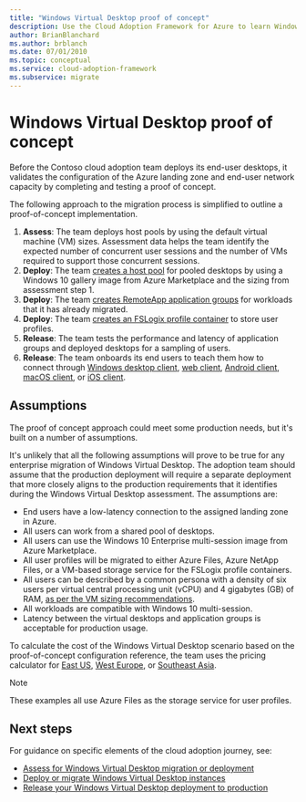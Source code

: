 ```yaml
---
title: "Windows Virtual Desktop proof of concept"
description: Use the Cloud Adoption Framework for Azure to learn Windows Virtual Desktop migration best practices to reduce complexity and standardize the migration process.
author: BrianBlanchard
ms.author: brblanch
ms.date: 07/01/2010
ms.topic: conceptual
ms.service: cloud-adoption-framework
ms.subservice: migrate
---
```


# Windows Virtual Desktop proof of concept

Before the Contoso cloud adoption team deploys its end-user desktops, it validates the configuration of the Azure landing zone and end-user network capacity by completing and testing a proof of concept. 

The following approach to the migration process is simplified to outline a proof-of-concept implementation.

1. **Assess**: The team deploys host pools by using the default virtual machine (VM) sizes. Assessment data helps the team identify the expected number of concurrent user sessions and the number of VMs required to support those concurrent sessions.
2. **Deploy**: The team [creates a host pool](https://docs.microsoft.com/azure/virtual-desktop/create-host-pools-azure-marketplace) for pooled desktops by using a Windows 10 gallery image from Azure Marketplace and the sizing from assessment step 1.
3. **Deploy**: The team [creates RemoteApp application groups](https://docs.microsoft.com/azure/virtual-desktop/manage-app-groups#create-a-remoteapp-group) for workloads that it has already migrated.
4. **Deploy**: The team [creates an FSLogix profile container](https://docs.microsoft.com/azure/virtual-desktop/create-host-pools-user-profile) to store user profiles.
5. **Release**: The team tests the performance and latency of application groups and deployed desktops for a sampling of users.
6. **Release**: The team onboards its end users to teach them how to connect through [Windows desktop client](https://docs.microsoft.com/azure/virtual-desktop/connect-windows-7-and-10), [web client](https://docs.microsoft.com/azure/virtual-desktop/connect-web), [Android client](https://docs.microsoft.com/azure/virtual-desktop/connect-android), [macOS client](https://docs.microsoft.com/azure/virtual-desktop/connect-macos), or [iOS client](https://docs.microsoft.com/azure/virtual-desktop/connect-ios).

## Assumptions

The proof of concept approach could meet some production needs, but it's built on a number of assumptions.

It's unlikely that all the following assumptions will prove to be true for any enterprise migration of Windows Virtual Desktop. The adoption team should assume that the production deployment will require a separate deployment that more closely aligns to the production requirements that it identifies during the Windows Virtual Desktop assessment. The assumptions are:

* End users have a low-latency connection to the assigned landing zone in Azure.
* All users can work from a shared pool of desktops.
* All users can use the Windows&nbsp;10 Enterprise multi-session image from Azure Marketplace.
* All user profiles will be migrated to either Azure Files, Azure NetApp Files, or a VM-based storage service for the FSLogix profile containers.
* All users can be described by a common persona with a density of six users per virtual central processing unit (vCPU) and 4&nbsp;gigabytes (GB) of RAM, [as per the VM sizing recommendations](https://docs.microsoft.com/windows-server/remote/remote-desktop-services/virtual-machine-recs#multi-session-recommendations).
* All workloads are compatible with Windows&nbsp;10 multi-session.
* Latency between the virtual desktops and application groups is acceptable for production usage.

To calculate the cost of the Windows Virtual Desktop scenario based on the proof-of-concept configuration reference, the team uses the pricing calculator for [East US](https://azure.com/e/448606254c9a44f88798892bb8e0ef3c), [West Europe](https://azure.com/e/61a376d5f5a641e8ac31d1884ade9e55), or [Southeast Asia](https://azure.com/e/7cf555068922461587d0aa99a476f926). 
> [!NOTE]
> These examples all use Azure Files as the storage service for user profiles.

## Next steps

For guidance on specific elements of the cloud adoption journey, see:

- [Assess for Windows Virtual Desktop migration or deployment](./migrate-assess.md)
- [Deploy or migrate Windows Virtual Desktop instances](./migrate-deploy.md)
- [Release your Windows Virtual Desktop deployment to production](./migrate-release.md)
